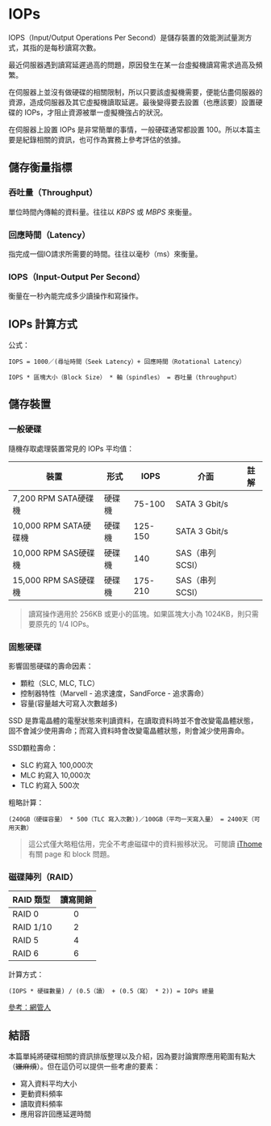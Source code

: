 # IOPs

IOPS（Input/Output Operations Per Second）是儲存裝置的效能測試量測方式，其指的是每秒讀寫次數。

最近伺服器遇到讀寫延遲過高的問題，原因發生在某一台虛擬機讀寫需求過高及頻繁。

在伺服器上並沒有做硬碟的相關限制，所以只要該虛擬機需要，便能佔盡伺服器的資源，造成伺服器及其它虛擬機讀取延遲。最後變得要去設置（也應該要）設置硬碟的 IOPs，才阻止資源被單一虛擬機強占的狀況。

在伺服器上設置 IOPs 是非常簡單的事情，一般硬碟通常都設置 100。所以本篇主要是紀錄相關的資訊，也可作為實務上參考評估的依據。

## 儲存衡量指標

### 吞吐量（Throughput）

單位時間內傳輸的資料量。往往以 *KBPS* 或 *MBPS* 來衡量。

### 回應時間（Latency）

指完成一個IO請求所需要的時間。往往以毫秒（ms）來衡量。

### IOPS（Input-Output Per Second）

衡量在一秒內能完成多少讀操作和寫操作。

## IOPs 計算方式

公式：
```
IOPS = 1000／(尋址時間（Seek Latency）+ 回應時間（Rotational Latency）
```

```
IOPS * 區塊大小（Block Size） * 軸（spindles） = 吞吐量（throughput）
```

## 儲存裝置

### 一般硬碟
隨機存取處理裝置常見的 IOPs 平均值：

|   裝置   |	形式    |	IOPS    |	介面    |	註解    |
|    -    |    -    |    -    |    -    |    -    |
|7,200 RPM SATA硬碟機	|硬碟機	|   75-100 	|SATA 3 Gbit/s|
|10,000 RPM SATA硬碟機	|硬碟機	|   125-150	|SATA 3 Gbit/s|
|10,000 RPM SAS硬碟機	|硬碟機	|   140   	|SAS（串列SCSI）|
|15,000 RPM SAS硬碟機	|硬碟機	|   175-210 |SAS（串列SCSI）|
> 讀寫操作適用於 256KB 或更小的區塊。如果區塊大小為 1024KB，則只需要原先的 1/4 IOPs。

### 固態硬碟

影響固態硬碟的壽命因素：
- 顆粒（SLC, MLC, TLC）
- 控制器特性（Marvell - 追求速度，SandForce - 追求壽命）
- 容量(容量越大可寫入次數越多)

SSD 是靠電晶體的電壓狀態來判讀資料，在讀取資料時並不會改變電晶體狀態，固不會減少使用壽命；而寫入資料時會改變電晶體狀態，則會減少使用壽命。

SSD顆粒壽命：
- SLC 約寫入 100,000次
- MLC 約寫入 10,000次
- TLC 約寫入 500次

粗略計算：
```
(240GB（硬碟容量） * 500（TLC 寫入次數）)／100GB（平均一天寫入量） = 2400天（可用天數）
```

>這公式僅大略粗估用，完全不考慮磁碟中的資料搬移狀況。
>可閱讀 [iThome](https://www.ithome.com.tw/tech/92220) 有關 page 和 block 問題。

### 磁碟陣列（RAID）

| RAID 類型 | 讀寫開銷|
|   :-      |  :-:  | 
| RAID 0    |   0   | 
| RAID 1/10 |   2   |
| RAID 5    |   4   |
| RAID 6    |   6   |

計算方式：
```
(IOPS * 硬碟數量) / (0.5（讀） + (0.5（寫） * 2)) = IOPs 總量
```

[參考：網管人](https://netadmin.com.tw/article_content.aspx?sn=1402100001&jump=2)

## 結語

本篇單純將硬碟相關的資訊排版整理以及介紹，因為要討論實際應用範圍有點大（~~嫌麻煩~~）。但在這仍可以提供一些考慮的要素：
- 寫入資料平均大小
- 更動資料頻率
- 讀取資料頻率
- 應用容許回應延遲時間

